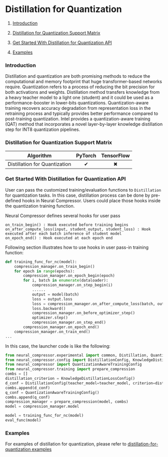 Distillation for Quantization
============

1. [Introduction](#introduction)


2. [Distillation for Quantization Support Matrix](#distillation-for-quantization-support-matrix)


3. [Get Started With Distillation for Quantization API](#get-started-with-api)


4. [Examples](#examples)



### Introduction

Distillation and quantization are both promising methods to reduce the computational and memory footprint that huge transformer-based networks require. Quantization refers to a process of reducing the bit precision for both activations and weights. Distillation method transfers knowledge from a heavy teacher model to a light one (student) and it could be used as a performance-booster in lower-bits quantizations. Quantization-aware training recovers accuracy degradation from representation loss in the retraining process and typically provides better performance compared to post-training quantization. 
Intel provides a quantization-aware training (QAT) method that incorporates a novel layer-by-layer knowledge distillation step for INT8 quantization pipelines. 



### Distillation for Quantization Support Matrix

|**Algorithm**                      |**PyTorch**   |**TensorFlow** |
|---------------------------------|:--------:|:---------:|
|Distillation for Quantization    |&#10004;  |&#10006;   |



### Get Started With Distillation for Quantization API

User can pass the customized training/evaluation functions to `Distillation` for quantization tasks. In this case, distillation process can be done by pre-defined hooks in Neural Compressor. Users could place those hooks inside the quantization training function.

Neural Compressor defines several hooks for user pass

```
on_train_begin() : Hook executed before training begins
on_after_compute_loss(input, student_output, student_loss) : Hook executed after each batch inference of student model
on_epoch_end() : Hook executed at each epoch end
```

Following section illustrates how to use hooks in user pass-in training function:

```python
def training_func_for_nc(model):
    compression_manager.on_train_begin()
    for epoch in range(epochs):
        compression_manager.on_epoch_begin(epoch)
        for i, batch in enumerate(dataloader):
            compression_manager.on_step_begin(i)
            ......
            output = model(batch)
            loss = output.loss
            loss = compression_manager.on_after_compute_loss(batch, output, loss)
            loss.backward()
            compression_manager.on_before_optimizer_step()
            optimizer.step()
            compression_manager.on_step_end()
        compression_manager.on_epoch_end()
    compression_manager.on_train_end()
...
```

In this case, the launcher code is like the following:

```python
from neural_compressor.experimental import common, Distillation, Quantization
from neural_compressor.config import DistillationConfig, KnowledgeDistillationLossConfig
from neural_compressor import QuantizationAwareTrainingConfig
from neural_compressor.training import prepare_compression
combs = []
distillation_criterion = KnowledgeDistillationLossConfig()
d_conf = DistillationConfig(teacher_model=teacher_model, criterion=distillation_criterion)
combs.append(d_conf)
q_conf = QuantizationAwareTrainingConfig()
combs.append(q_conf)
compression_manager = prepare_compression(model, combs)
model = compression_manager.model

model = training_func_for_nc(model)
eval_func(model)
```

### Examples

For examples of distillation for quantization, please refer to [distillation-for-quantization examples](../../examples/pytorch/nlp/huggingface_models/text-classification/optimization_pipeline/distillation_for_quantization/fx/README.md)
